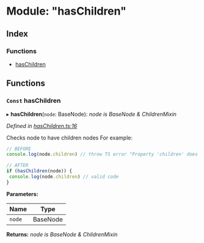 
# Module: "hasChildren"

## Index

### Functions

* [hasChildren](_haschildren_.md#const-haschildren)

## Functions

### `Const` hasChildren

▸ **hasChildren**(`node`: BaseNode): *node is BaseNode & ChildrenMixin*

*Defined in [hasChildren.ts:16](https://github.com/figma-plugin-helper-functions/figma-plugin-helpers/blob/5f3a767/src/helpers/hasChildren.ts#L16)*

Checks node to have children nodes
For example:

```ts
// BEFORE
console.log(node.children) // throw TS error "Property 'children' does not exist on type ..."

// AFTER
if (hasChildren(node)) {
 console.log(node.children) // valid code
}
```

**Parameters:**

Name | Type |
------ | ------ |
`node` | BaseNode |

**Returns:** *node is BaseNode & ChildrenMixin*
